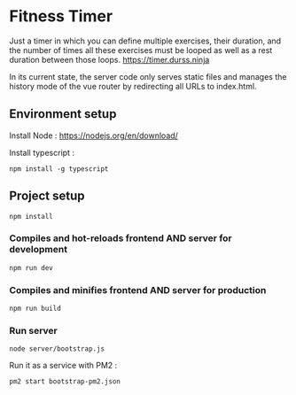 # Fitness Timer

Just a timer in which you can define multiple exercises, their duration, and the number of times all these exercises must be looped as well as a rest duration between those loops.
https://timer.durss.ninja

In its current state, the server code only serves static files and manages the history mode of the vue router by redirecting all URLs to index.html.

## Environment setup
Install Node :
https://nodejs.org/en/download/

Install typescript :
```
npm install -g typescript
```


## Project setup
```
npm install
```

### Compiles and hot-reloads frontend AND server for development
```
npm run dev
```

### Compiles and minifies frontend AND server for production
```
npm run build
```

### Run server
```
node server/bootstrap.js
```
Run it as a service with PM2 :
```
pm2 start bootstrap-pm2.json
```